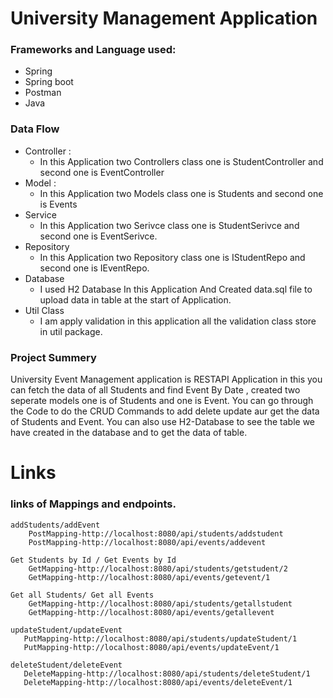 #  University Management Application
### Frameworks and Language used:
 

* Spring
* Spring boot
* Postman
* Java

### Data Flow 
* Controller :
    * In this Application two Controllers class one is StudentController and second one is EventController
* Model :
    * In this Application two Models class one is Students  and second one is Events
* Service
  * In this Application two Serivce class one is StudentSerivce and second one is EventSerivce.
* Repository
  * In this Application two Repository class one is IStudentRepo and second one is IEventRepo.
* Database
  * I used H2 Database In this Application And Created data.sql file to upload data in table at the start of Application.
* Util Class
  * I am apply validation in this application all the validation class store in util package.

### Project Summery

University Event Management application is RESTAPI Application in this you can fetch the data of all Students and find Event By Date , created two seperate models one is of Students and one is Event. You can go through the Code to do the CRUD Commands to add delete update aur get the data of Students and Event. You can also use H2-Database to see the table we have created in the database and to get the data of table.

# Links

### links of Mappings and endpoints.

    addStudents/addEvent
        PostMapping-http://localhost:8080/api/students/addstudent
        PostMapping-http://localhost:8080/api/events/addevent
     
    Get Students by Id / Get Events by Id
        GetMapping-http://localhost:8080/api/students/getstudent/2
        GetMapping-http://localhost:8080/api/events/getevent/1
    
    Get all Students/ Get all Events
        GetMapping-http://localhost:8080/api/students/getallstudent
        GetMapping-http://localhost:8080/api/events/getallevent
    
    updateStudent/updateEvent
       PutMapping-http://localhost:8080/api/students/updateStudent/1
       PutMapping-http://localhost:8080/api/events/updateEvent/1
    
    deleteStudent/deleteEvent
       DeleteMapping-http://localhost:8080/api/students/deleteStudent/1
       DeleteMapping-http://localhost:8080/api/events/deleteEvent/1
      
 
 

